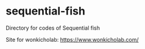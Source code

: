 # sequential-fish

Directory for codes of Sequential fish


Site for wonkicholab: 
https://www.wonkicholab.com/

